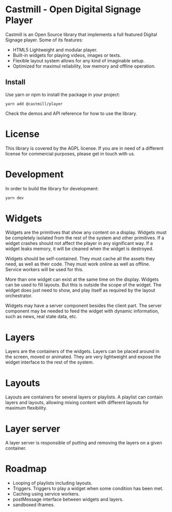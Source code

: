 # Castmill - Open Digital Signage Player

Castmill is an Open Source library that implements a full featured Digital Signage player.
Some of its features:

- HTML5 Lightweight and modular player.
- Built-in widgets for playing videos, images or texts.
- Flexible layout system allows for any kind of imaginable setup.
- Optimized for maximul reliability, low memory and offline operation.

## Install

Use yarn or npm to install the package in your project:

```
yarn add @castmill/player
```

Check the demos and API reference for how to use the library.

# License

This library is covered by the AGPL license. If you are in need of a different license for commercial
purposes, please get in touch with us.

# Development

In order to build the library for development:

```bash
yarn dev
```

# Widgets

Widgets are the primitives that show any content on a display. Widgets must be completely isolated from the rest of
the system and other primitives. If a widget crashes should not affect the player in any significant way. If a
widget leaks memory, it will be cleaned when the widget is destroyed.

Widgets should be self-contained. They must cache all the assets they need, as well as their code. They must work
online as well as offline. Service workers will be used for this.

More than one widget can exist at the same time on the display. Widgets can be used to fill layouts. But this is outside
the scope of the widget. The widget does just need to show, and play itself as required by the layout orchestrator.

Widgets may have a server component besides the client part. The server component may be needed to feed the widget
with dynamic information, such as news, real state data, etc.

# Layers

Layers are the containers of the widgets. Layers can be placed around in the screen, moved or animated. They are very lightweight
and expose the widget interface to the rest of the system.

# Layouts

Layouts are containers for several layers or playlists. A playlist can contain layers and layouts, allowing mixing
content with different layouts for maximum flexibility.

# Layer server

A layer server is responsible of putting and removing the layers on a given container.

# Roadmap

- Looping of playlists including layouts.
- Triggers. Triggers to play a widget when some condition has been met.
- Caching using service workers.
- postMessage interface between widgets and layers.
- sandboxed iframes.
